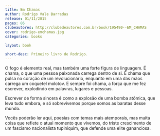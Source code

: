 ```yaml
---
title: Em Chamas
author: Rodrigo Vale Barradas
release: 01/11/2015
pages: 86
clubeautores: http://clubedeautores.com.br/book/195490--EM_CHAMAS
cover: rodrigo-emchamas.jpg
categories: books

layout: book

short-desc: Primeiro livro de Rodrigo.
---
```

O fogo é elemento real, mas também uma forte figura de linguagem. É chama, o que uma pessoa paixonada carrega dentro de si. É chama que pulsa no coração de um revolucionário, enquanto em uma das mãos carrega um coquetel molotov. E sempre foi chama, a força que me fez escrever, explodindo em palavras, lugares e pessoas.

Escrever de forma sincera é como a explosão de uma bomba atômica, que leva tudo embora, e só sobrevivemos porque somos as baratas desse mundo.

Vocês poderão ler aqui, poesias com temas mais atemporais, mas muita coisa que reflete o atual momento que vivemos, do triste crescimento de um fascismo nacionalista tupiniquim, que defende uma elite gananciosa.